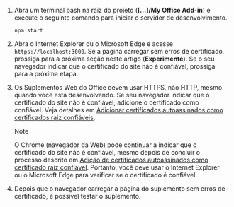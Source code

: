 1. Abra um terminal bash na raiz do projeto (**[...]/My Office Add-in**) e execute o seguinte comando para iniciar o servidor de desenvolvimento.

    ```command&nbsp;line
    npm start
    ```

2. Abra o Internet Explorer ou o Microsoft Edge e acesse `https://localhost:3000`. Se a página carregar sem erros de certificado, prossiga para a próxima seção neste artigo (**Experimente**). Se o seu navegador indicar que o certificado do site não é confiável, prossiga para a próxima etapa.

3. Os Suplementos Web do Office devem usar HTTPS, não HTTP, mesmo quando você está desenvolvendo. Se seu navegador indicar que o certificado do site não é confiável, adicione o certificado como confiável. Veja detalhes em [Adicionar certificados autoassinados como certificados raiz confiáveis](https://github.com/OfficeDev/generator-office/blob/master/src/docs/ssl.md).

    > [!NOTE]
    > O Chrome (navegador da Web) pode continuar a indicar que o certificado do site não é confiável, mesmo depois de concluir o processo descrito em [Adição de certificados autoassinados como certificado raiz confiável](https://github.com/OfficeDev/generator-office/blob/master/src/docs/ssl.md). Portanto, você deve usar o Internet Explorer ou o Microsoft Edge para verificar se o certificado é confiável. 

4. Depois que o navegador carregar a página do suplemento sem erros de certificado, é possível testar o suplemento.
